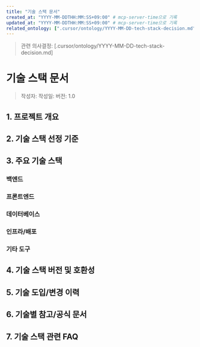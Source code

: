 ```yaml
---
title: "기술 스택 문서"
created_at: "YYYY-MM-DDTHH:MM:SS+09:00" # mcp-server-time으로 기록
updated_at: "YYYY-MM-DDTHH:MM:SS+09:00" # mcp-server-time으로 기록
related_ontology: [".cursor/ontology/YYYY-MM-DD-tech-stack-decision.md"]
---
```


> 관련 의사결정: [.cursor/ontology/YYYY-MM-DD-tech-stack-decision.md]

<!-- 이 문서는 반드시 관련 온톨로지 문서와 상호 참조(related_ontology, 링크 등)를 남겨야 합니다. 문서 작업 시 mcp-server-time을 호출하여 created_at, updated_at을 최신화하세요. -->

# 기술 스택 문서

> 작성자: <!-- 여기에 이름을 입력하세요 -->
> 작성일: <!-- YYYY-MM-DD 형식으로 입력하세요 -->
> 버전: 1.0

## 1. 프로젝트 개요

<!-- 프로젝트의 목적과 주요 기능을 간단히 작성하세요. -->

## 2. 기술 스택 선정 기준

<!-- 기술 선정 시 고려한 기준, 팀의 우선순위, 요구사항 등을 작성하세요. -->
<!-- 예시: 오픈소스, 커뮤니티 활성도, 러닝커브, 유지보수성 등 -->

## 3. 주요 기술 스택

<!-- 필요에 따라 아래와 같이 세부 분류(###)를 추가해서 작성하세요. 세분화는 선택사항입니다. -->

### 백엔드

<!-- 예시: Python 3.10, FastAPI, Django -->

### 프론트엔드

<!-- 예시: React, TypeScript, Vue.js -->

### 데이터베이스

<!-- 예시: PostgreSQL, MongoDB -->

### 인프라/배포

<!-- 예시: Docker, AWS, GitHub Actions -->

### 기타 도구

<!-- 예시: Sentry(모니터링), Redis(캐시), Nginx(웹서버) 등 -->

## 4. 기술 스택 버전 및 호환성

<!-- 각 스택별 권장 버전, 호환성 이슈, 운영체제/플랫폼 정보 등 -->
<!-- 예시: Python 3.10 이상, Node.js 18.x, Ubuntu 22.04 지원 -->

## 5. 기술 도입/변경 이력

<!-- 언제 어떤 기술을 도입/변경했는지, 주요 결정사항과 그 이유를 기록하세요. -->
<!-- 예시: 2024-06-01 FastAPI 도입, 2024-07-01 PostgreSQL로 이전 -->

## 6. 기술별 참고/공식 문서

<!-- 각 기술별 공식 문서, 내부 위키, 참고 링크 등 -->
<!-- 예시: https://fastapi.tiangolo.com/ -->

## 7. 기술 스택 관련 FAQ

<!-- 자주 묻는 질문, 팀 내 합의사항, 기술 선택 관련 Q&A 등 -->
<!-- 예시: "왜 MongoDB 대신 PostgreSQL을 썼나요?" 등 -->
